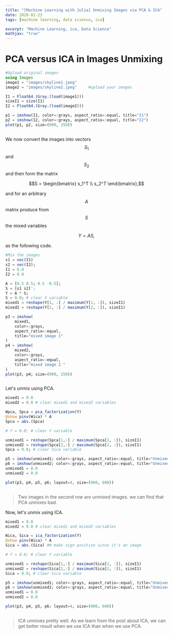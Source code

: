 ```yaml
---
title: "[Machine Learning with Julia] Unmixing Images via PCA & ICA"
date: 2020-01-23
tags: [machine learning, data science, ica]

excerpt: "Machine Learning, ica, Data Science"
mathjax: "true"
---
```


# PCA versus ICA in Images Unmixing

```julia
#Upload original images
using Images
image1 = "images/skyline1.jpeg"
image2 = "images/skyline2.jpeg"     #upload your images

I1 = Float64.(Gray.(load(image1)))
sizeI1 = size(I1)
I2 = Float64.(Gray.(load(image2)))

p1 = imshow(I1, color=:grays, aspect_ratio=:equal, title="I1")
p2 = imshow(I2, color=:grays, aspect_ratio=:equal, title="I2")
plot(p1, p2, size=(900, 250))
```

<img src="{{ site.url }}{{ site.baseurl }}/images/ml1/unmix1.png" alt="">

We now convert the images into vectors  $$S_1$$  and  $$S_2$$  and then form the matrix

$$S = \begin{bmatrix} s_1^T \\ s_2^T \end{bmatrix},$$

and for an arbitrary  $$A$$  matrix produce from  $$S$$  the mixed variables

$$Y = A S,$$

as the following code.

```julia
#Mix the images
s1 = vec(I1)
s2 = vec(I2);
I1 = 0.0
I2 = 0.0

A = [0.5 0.5; 0.5 -0.5];
S = [s1 s2]';
Y = A * S;
S = 0.0; # clear S variable
mixed1 = reshape(Y[1, :] / maximum(Y[1, :]), sizeI1)
mixed2 = reshape(Y[2, :] / maximum(Y[2, :]), sizeI1)

p3 = imshow(
    mixed1,
    color=:grays,
    aspect_ratio=:equal,
    title="mixed image 1"
)
p4 = imshow(
    mixed2,
    color=:grays,
    aspect_ratio=:equal,
    title="mixed image 2 "
)
plot(p3, p4; size=(900, 250))
```
<img src="{{ site.url }}{{ site.baseurl }}/images/ml1/mixed1.png" alt="">

Let's unmix using PCA.

```julia
mixed1 = 0.0
mixed2 = 0.0 # clear mixed1 and mixed2 variables

Wpca, Spca = pca_factorization(Y)
@show pinv(Wica) * A
Spca = abs.(Spca)

# Y = 0.0; # clear Y variable

unmixed1 = reshape(Spca[1,:] / maximum(Spca[1, :]), sizeI1)
unmixed2 = reshape(Spca[2,:] / maximum(Spca[2, :]), sizeI1)
Spca = 0.0; # clear Sica variable

p5 = imshow(unmixed1; color=:grays, aspect_ratio=:equal, title="Unmixed Image 1")
p6 = imshow(unmixed2; color=:grays, aspect_ratio=:equal, title="Unmixed Image 2")
unmixed1 = 0.0
unmixed2 = 0.0

plot(p3, p4, p5, p6; layout=4, size=(900, 600))
```
<img src="{{ site.url }}{{ site.baseurl }}/images/ml1/unmix_pca.png" alt="">

> Two images in the second row are unmixed images. we can find that PCA unmixes bad.

Now, let's unmix using ICA.

```julia
mixed1 = 0.0
mixed2 = 0.0 # clear mixed1 and mixed2 variables

Wica, Sica = ica_factorization(Y)
@show pinv(Wica) * A
Sica = abs.(Sica) ## make sign positive since it's an image

# Y = 0.0; # clear Y variable

unmixed1 = reshape(Sica[1,:] / maximum(Sica[1, :]), sizeI1)
unmixed2 = reshape(Sica[2,:] / maximum(Sica[2, :]), sizeI1)
Sica = 0.0; # clear Sica variable

p5 = imshow(unmixed1; color=:grays, aspect_ratio=:equal, title="Unmixed Image 1")
p6 = imshow(unmixed2; color=:grays, aspect_ratio=:equal, title="Unmixed Image 2")
unmixed1 = 0.0
unmixed2 = 0.0

plot(p3, p4, p5, p6; layout=4, size=(900, 600))
```
<img src="{{ site.url }}{{ site.baseurl }}/images/ml1/unmix_ica.png" alt="">

> ICA unmixes pretty well. As we learn from the post about ICA, we can get better result when we use ICA than when we use PCA.
